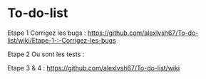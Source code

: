 # To-do-list

Etape 1 Corrigez les bugs : https://github.com/alexlvsh67/To-do-list/wiki/Etape-1-:-Corrigez-les-bugs

Etape 2 Ou sont les tests : 

Etape 3 & 4 : https://github.com/alexlvsh67/To-do-list/wiki
